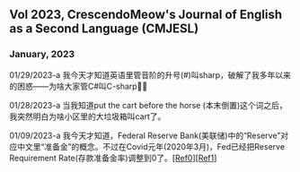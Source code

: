 ## Vol 2023, CrescendoMeow's Journal of English as a Second Language (CMJESL)

### January, 2023

01/29/2023-a 我今天才知道英语里管音阶的升号(#)叫sharp，破解了我多年以来的困惑——为啥大家管C#叫C-sharp🤦‍♀️

01/28/2023-a 当我知道put the cart before the horse (本末倒置)这个词之后，我突然明白为啥小区里的大垃圾箱叫cart了。

01/09/2023-a 我今天才知道，Federal Reserve Bank(美联储)中的“Reserve”对应中文里“准备金”的概念。不过在Covid元年(2020年3月)，Fed已经把Reserve Requirement Rate(存款准备金率)调整到0了。[[Ref0]](https://www.federalreserve.gov/monetarypolicy/reservereq.htm)[[Ref1]](https://youtu.be/dKH_GDa0Rac)

